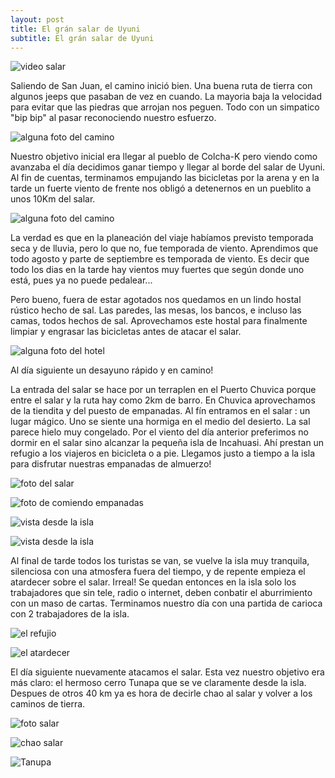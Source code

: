 ```yaml
---
layout: post
title: El grán salar de Uyuni
subtitle: El grán salar de Uyuni
---
```



![video salar]()


Saliendo de San Juan, el camino inició bien. Una buena ruta de tierra con algunos jeeps que pasaban de vez en cuando. La mayoria baja la velocidad para evitar que las piedras que arrojan nos peguen. Todo con un simpatico "bip bip" al pasar reconociendo nuestro esfuerzo. 

![alguna foto del camino](https://lh3.googleusercontent.com/C8RaIoTM2dKq4k3fl9ZQb3wVCnPg6OJny5wc-2trPcaK8I4RnmMj1-pTjj7HAcf7uon-TSY6CNG_hjKrjhYwt60HydjR5LLqn5vs3k6ANn6tOjkj-Uf0Bv0KFedJzgl23SJEqtc6rzfRiVGU84dpFDt0_gTqBuo08KfMczSChWenZ8G_zeV82kPyFUA2jvo92SZV3HsOJrkZJus_Mt-JLan7BJW5N-FPJ7S4LbdnVAelVSBa5AtKl5KYT_6JQNHxupkIh3EKl8uFFp9kPHZuMmGiKyZ3CdJH-RdrkcxaxgbfEn8n5iCD0wuojzVnKfLeY2nBlyTTWKHmQxR0RoeaBIrf6X4rGWkefuG699BTPj0crpIK-eQMxfS5XczDTO95Cm8WTeydv9lIjIeB7MnDPltranRiRwLXVJcNEiO35STkfCCkXng_WqqkZnJ-UaH_p3yv9ramywHiZ5BhklWNE5oRECebd4AMwW0bEbltscWtlfmEJ5NkcK_a9lUq5jXCx3-5lISttSShxv4WsEb5uANJ1afGqN5WBXdvXJjPIou3fJhWy5UmM_ccXoY7peE-wHb8FO_Bd6b1NyefzOc5YtZbRNNO5tl5OharlBygHUAHjHddqLcwq_tyR-ZW9ekwS6IVxP46Y1lo1Hglqxz0CeAq5j9FddoOuZ6iO9I-pDMj3oo=w1215-h684-no)

Nuestro objetivo inicial era llegar al pueblo de Colcha-K pero viendo como avanzaba el día decidimos ganar tiempo y llegar al borde del salar de Uyuni. Al fin de cuentas, terminamos empujando las bicicletas por la arena y en la tarde un fuerte viento de frente nos obligó a detenernos en un pueblito a unos 10Km del salar. 

![alguna foto del camino](https://lh3.googleusercontent.com/G_VP5iNhB6Ho9w8mqp9XnQdoFleDLPYAUFWJDlSXq6yPJPngSEylqBA9f20fFVymCijBER983RKpuyJn7f_dVX09YxRVmkTY-ubBAdW8Di8rp00I5pnFX5_vhrB7t1X_VDtJxenTtL8UbFsBD4HdGteq4mb-W4cqC_htSR_PtOIKtT2sSRlTB9w67BIZMcRsz4rq4_CgNgxgrIbUkZr8Rrtl7gDY_tnqqGoqwIkFLy61R9f7QYUPBsNReQSdMqLY1mPrE3TLqZVFh_IIH_byvtupY15MF6sAFVsOaa88QCqOPGtYGNIOxMW3fni5ri4ibXRUZyJ0nMLlFA3TtBDm8GopveF0jyX1N5m-76NxJZh4fgCx6Wq5_w6wIh272v6i7EhWqeG23Hi2STZBWZWqxhnwbLR7qpZvBLuBH6BfMqKa3NOprjYi632Fetzix7iuLqLW34yl797L2Etjzd4465t3Jxa9tM2_xlGj23oCazbyUnteQvoL9imN9bN1RnkTbZphBAg45vgv32CXw5Rb6UDPKrfYB1TyU3hR093NiI2cPoxkJCtC4dA2Y8r9I3l-cDxQekpd5lbGrVIZ-z1CW4jIBNIRVd1dfevwwcbCV34NAazgenzyqp6R_sKCDFPQsHAtjMuIfJ7fP4vHQeUBEgAItTVfp_wpARfdYs_zmTspOkA=w1215-h684-no)

La verdad es que en la planeación del viaje habíamos previsto temporada seca y de lluvia, pero lo que no, fue temporada de viento. Aprendimos que todo agosto y parte de septiembre es temporada de viento. Es decir que todo los dias en la tarde hay vientos muy fuertes que según donde uno está, pues ya no puede pedalear...

Pero bueno, fuera de estar agotados nos quedamos en un lindo hostal rústico hecho de sal. Las paredes, las mesas, los bancos, e incluso las camas, todos hechos de sal. Aprovechamos este hostal para finalmente limpiar y engrasar las bicicletas antes de atacar el salar.

![alguna foto del hotel](https://lh3.googleusercontent.com/lCCkL5olpOXAKf3BUDpOwhNuWtSgJpsQRL22WqJD26Uo8VMfRVKVQs8Au8QJ0Eblr9Fk8C5sget3xAP8xZfqF_KtXpKWGlsopVdJmYG28RnayyU8b2CtGd8S2eE0yqci1cpb597VqMj4lpZLPE4L_ydOmrOZ2wfhHdRqDa8uvToNe9M_EM8dCVI7W38pvOc-sMCDJhtZAxaNFQPPfUUkhJirceVd8TGh8Y4UlbQ_i8jiTaoJ2bYWlbDfMxfARmSmDjBXjDqyGB6Qp0b6vrjqRnId-g_-i7LYBWYQgjPeESRi4x59m2jAXFFZm-HbW87cw8ArnT0lRweOKufZ6UliCsSXev3xxvZ5fPr3DztZELUoiEVz8tEp59kltjVRsatedASswqy0HvTDctockWqQceryByhTS2jBZiV2yXObTgU6Jxq_BAbGDtqTGzF02aazJGEw0CbgPBA374sTeDRiubgkfCsa8AdUhMpAcbztXNrpBCKKA2Yj41TnW7OuSFi_FVB2umNacHN8vyOEhgyiCaN8Q3QXGfaxcAdD2p7N39IzbzMhjYY8PqVLiW8h0gUOJbIU5y_BsJVLaf2nEOZ-L73DMtFyUW2dnc_kL8XieQFBaHKkBaGYNpasYPIpNSK_ekA9dD0kwwcaPg5Vty_ZNFpAGRGSwc4e8mt2nyjbJ4z5Eac=w1215-h684-no)

Al día siguiente un desayuno rápido y en camino! 

La entrada del salar se hace por un terraplen en el Puerto Chuvica porque entre el salar y la ruta hay como 2km de barro. En Chuvica aprovechamos de la tiendita y del puesto de empanadas. Al fín entramos en el salar : un lugar mágico. Uno se siente una hormiga en el medio del desierto. La sal parece hielo muy congelado. Por el viento del día anterior preferimos no dormir en el salar sino alcanzar la pequeña isla de Incahuasi. Ahí prestan un refugio a los viajeros en bicicleta o a pie. Llegamos justo a tiempo a la isla para disfrutar nuestras empanadas de almuerzo!

![foto del salar](https://lh3.googleusercontent.com/8rUsQE7Ra9IAR-NDIjpua3TsyYHDZtA2-Efsf8nvvGweH19_xp-z_UH0q0He-O6JxnfHoH1Efiosdk_AGNr5UQLqb8T5DXyxQoRSG3U1RqH_XlHk0eodxW3fgeWPg8qWFQBQNP4F3r7EECk38SfnE-rAOFrhRDhfRCFQ79Yu6FnIMi1kmnEIg8Rax4p9twwmia5OG0IDG3Dmjk0bdhuxFXpEurc5zOiyKKzRX6sTJ-utpY8DiSckmBuRCsflOlS-wpFZagC5zAMiqHxxBY6Dp-yP2KhZ-uD2BcfG72xWNSyP_XofLEd5DsoP1hrGVCqlrOW4VgyYad8mNNquGfJRDV0W55Gk9IDjzukPNFeZ_MljHu3HWvgI0t6YvM2ipHey1koiY-hjh2q0eppEpd0dEDUkJgNNLr_SNNmT6ZoOSLIPIVMBK7Bz8XDL3mktPUhxewvB8k-TM4J-W5EFJOb790mPcnmRKOoHAv05A3Z6zgLhBxuIyaTa7ebeMYEejgIacnnLgkBfahbs96tg7ibqZ5kevFnid3UglEuNshTVqigC6iqcQhWu3egvSc17M_zqwzataAEvQUHdYZ9ShXcEJbki1PeewPABNsposO_q2dOXc4Gs8IWfMnuc9BGweAbFXURo9x6fzR586OgU4XeFtPZyqczHQW_2Nu7mX9aO29Kkihc=w581-h327-no)

![foto de comiendo empanadas](https://lh3.googleusercontent.com/SSaDzeqmYia0xXOIolgsxrw7l8kS4U6JCarItNRPfYVkgZfLNbj7p-d-F3W0RWpjaFOrKI3U5HmnnC8MR7OgjCiS6vis4BgHIkP9enDsh9r9goitBajy0COPX_KmONLD8quX41u-1HhC-TYygYuJLH4_tw7PuS5PEUB7IY5yeCC6itqjvZhtScImpwS6isqupy65NCH3QM8xiucG4nG5Eoxj0WIFjeTAz2-qrhO6pi3BHGgVL0fRTadOCvy77I31jwrCBjA373a6ccplmzVpmIQooZTZIU5P8ZQo_hih_IbTp4PitX2oKpT3JGZlFb_YoGb4apuZmPXMIGGduBtPLhdrhlKKLS6gT9u84FEbs9y5hoPTuqgKlGIM5kjWmzKiJpPKuyM4eGJwOVIh8--dLojT9DUPxAj63qWeDkXj6K2L3b0oi7IRS0xxg3yccZW05Z3nm2bqP2Nva26r276bR2A4WyoakT7TRqGH5bdDW-zGw_xO-csxI71j2BIMRJXtp6pHd07EiHDj-YcLfAmR3WCrZZFIaEuVBTVGfByXgoXjxX5Pey1KO5uTVhtLdBoWs9_pt43b1IWCfBMj4JLw5DVA46KINMMEL_MXfMQpdBe6iM2bXfHQzKnceGhvb0o3Eey75eGgQMB4dHAS9ptcW6rY6cfyrSTQGxR84w18pDzC9_k=w400-h710-no)

![vista desde la isla](https://lh3.googleusercontent.com/IZ3eagBCKJhNdFxkjBy8jSAcEUc692qCAl_5aHactFtPGh0PfZiPFgsoCv3aVSOcyfXQgyNuItLH3GHVaYWHGt4NYLG8lH2D4GvpDNjDxqPonb9QKC9z_sTZg93z4ejkWHUK5uBCMylQR4JzoG3Sh2EFn6-d5ctGigQUisXG7t8ZAttVA0hZoHfq_qtnWdTILVmC2jyXa_p-7oDdvDTE0MpTu0T3Je7nBq0y0H54W_M1M1AKygslKXmG4ffarb1BAXsBumqiMzVIKoXQ-aLFszgXxn34rT70v_V8tJMzupkzyd6f43baEjJ6I1qupVYWCxAGeMuFZ_-9IewytGRS7Ho2qLSahiazmn-Padh6ogNDn1gtrDfWnOXq7G5TEeLMhnbyJcV3WTktMp4gO6MJ3ozIlCHE6kG9vwi0f9Ty2kznk4-zfTTUorvXuWK0erDFdjUVfhEgav5_NXwU7LRGWY3aA8onXbKcvfnwd0Imflj7AoRdZ9SxBOcz8zrY0nZj823-qXTyncxdvWMf0cb15Mwk0qCqL89E1ZsLzOk8u9B1anbwZFUKkDw87KKtt5qIF_OxBfcnOshm5AQfHAg9wWHAAmeBtGT80VTfr4WJUGW0L3dBsyAgiYWT2tsYdnPwEqbwOscWo0gtop6rp1Ov4yLfJrLVJb_nc4SIJBtwEBn2j0s=w1215-h684-no)

![vista desde la isla](https://lh3.googleusercontent.com/dGq2tYzjI663drwY1T7RXQGx9zySUb2FbGTMQIxXz745BuFmmtsWailKrVwynsZFp0t_UPolP08Y_pO2-nkd0tMXXyy1WtxyPe5sWCClgAaZqhYxe4cbZ5IKpt67RY5Vweb1X3E8S_-G--754kakzZMyg6gL8FePr2mNy5Wml7cOafNVrSeWggFUd6O1ZhoHBTUpixcMKevFVsG5xQRCw0Q_ma8AAvU6A3FvWfAsz9rV4HaTCjOaKmvda_EsL2wXQZfZ_ThqsKs6eWK3sZddnMwordsD-UJwR6p3S0iuJItD6VQ7YoaRVs9AoQVh_O1wGyUX4eGAPN1JseE0Yzj6eRo3gezxYX1R3_v7o50rWQkSBMCmy9NaukHiROD-NCWVmmlrODbn0jSj51dc5hPdNHq0yQ4o_QZgQDfG8RtCUBRHa1TZcuf-1U8BPWK2iBK7HRlrfyfxtPigJUE-byC3WufcGblNXmsI99NmrI1VTrlKt0bJhuEdZVrre_mPdNaRD2fHo4Bv3VVbY6SXFh1Hzdd5dCLb9f4AXc0b-EeViF1F9WRy8HskP-cJqXC7Gypf1pmkiMXFccBMn0hTbOEia7HdwubZIWFmE7jhsvk0qf-Yxso6zwujSF3Vz1ZYhXzps_LZsHXc2NW-MvucvZq_S_L4g681bYk5GQ8HAroAtCwtlhg=w1215-h104-no)

Al final de tarde todos los turistas se van, se vuelve la isla muy tranquila, silenciosa con una atmosfera fuera del tiempo, y de repente empieza el atardecer sobre el salar. Irreal! Se quedan entonces en la isla solo los trabajadores que sin tele, radio o internet, deben conbatir el aburrimiento con un maso de cartas. Terminamos nuestro día con una partida de carioca con 2 trabajadores de la isla. 

![el refujio](https://lh3.googleusercontent.com/zKcxIAlb0v3X-6MfNH2sLBNeJohlkPEBkHtNt8nDFcdDkFQZvKHjQJzoAm2dHTroT8o6i75vRtzyT1x4UmldenV_QGRhOVxx-cQr81n3sxDsbV5Qf_QfoHRD9KlG66b216lchG8YltIb1gDOPUF9w82GCMITitXe3SgTLtPPPrBDt8uHcoKmqaikvoLuHIQeuwTzeTdfuvLAjmyoqtSGJ_k4XrV6VglC7Lm34COskWLI-3a4LurzgsODd8L02zF2WlYTbSeT5rFIQ0xIZhTZOTaQRzXvs1Bfp3Qo9EEiKB7eOMHA7bX-Zh9XXsXR02d2ZknWvtFHhNyJrCl0F2AaO0M0x6NFc1g4AOHUPP3TG89AIl0pfExGlp0W3nxBxIEd-GxI0Hv5S40asuf2pMf5adKakXFOXdR66VLo7BbtoXpVpiZ3rYA_LUTbPpkN_kw4TUR756qok069MbB9H4woB_1KH5E9z_-JU_tincd6MvcPvS_8w5wJwwrP9qWx-tyux_yB0L-J91VRDHCzKUpvFqGOAkA0vpoXe8W1U3l8_FFx94OPuBsBD2MHo0UYKYHSWrERV8X_P4Ymygx42Lao5X1dDorHNWLLNSW2OYQu8yce1T1unNN1P9MIjx1avvCuTjQBQmUTw52Co8XshbWtVCpTg1LBHoy6_ayYc2jaVXsDjTs=w1215-h684-no)

![el atardecer](https://lh3.googleusercontent.com/OsNfWcoYfC3NCyfGxAXPNAV7d0Nz4xmwhMJBaVbiKkW4-NoCsZ3DZVFVUehBB1kmSLMYReRFRTecHMBi9RSQ2CweQmoHEEWupu_cDfN8vB1SrpqKG8w5ErhlBam7S3pCSdRBwTK1XE5KDFZhUwKyI5P4Tq_DKDmPJnplqna5yG_8C7svbTAVCV9X1hmNWqRydGdcbTSWyvRau0Je28OHZ5idMuknL0HEAX5PqI-MhVhBrpJgxKQgW9U5qb6IS8dc7v-zCFDMcQijKps0xeYG6Q3mBfPQeFkUJCML2NmBKp_Yhzqy0ghit1Uuvkw-fJfRl_SvcOBmX3tOtINyTEGfJ87jXurEbCOwo6yh7gYs-BzrU2xEueComnL_d2jkApyjS6XTaJ9-qntQrKCBtNnDoL16hD8uLXL3cWIdBI-40hiSENAniBp-IClD7bVvxcfPvr5hbMzPISXA9pa6GfCgCrzU3E1PgXblR2EbVt7ebrd3oGqqtFQeH9a9lMW037wZidNe2hgfLUvkS2XptWEQzPl4MSmrLQmiCDMpq3HHdvPg8GxhHXnQrmehLtey9t2TVHb4UVB3V2CXARCzhfJuO3rgkKZAM25dj45_cDdo1VCX3xAidAGtIRVZv-sciwzfDhymotB1TpTEVrFuzAVssLdklXMphzKY6gOTcjS09OmA1qU=w1215-h684-no)

El día siguiente nuevamente atacamos el salar. Esta vez nuestro objetivo era más claro: el hermoso cerro Tunapa que se ve claramente desde la isla. Despues de otros 40 km ya es hora de decirle chao al salar y volver a los caminos de tierra.

![foto salar](https://lh3.googleusercontent.com/k7xpT14I79uGOxxFKzFMYd6gCKPWXEQNnkMF7CBF3v1gh_I0-wMSUdhHzfzh7UNRVmsiOVC7exAVkactwAae-NMPVP2xJDcTx64TMyXKARXW5JI5pwTJ4aeKn7iIUZAYwtZ6Y4XwG2dANOZ_eNNKi9fJsNhOc25sx7EjU-hgF2Vy_DcMgSxAVhKV2H2K5AF-79Ac9VEurwlpEFhAkf2ZLkG-K2z78eDRFi2BB9SoMu2c1GPduByok3LpOe7PbBc3dag40gUpLGInY-pQGcesS3pLz2q25SoQiXtD5_CD3Max146gOcRaS3oGd9u8FIu-O-1cYJHJdsvnZGzemZw0490t4v7pk4JNXM8xSvOJmsxVQwPvJjW7mCIQ37UlB6ZvHeZuAT0IkERDgPLAo9_6MKWD6as5208ilD6fXveGhT4gbTXXO0KRjheha5KIEXmzfoUvlTr2RwnlAkDuVwwcWjN7KYVmLcJ-JxSUuxbagdo92lkWthrTJSJEl47kgUYD45gyEvSwfLG9QyIzwmXAJJxmMiWOyXDPEC_q9EqtyG2yTR7WsRKsofbuE96eemYiFEEoYUOdPYkC6e5HAhta09Fd35knv5R5K--_9g-Z1AcmNfPF-rvRIUpHa6gP29M7jbShvuiWCpf4BJ_a8LCHpL9ulM-CnlcdnKQsODTl1dLVqi4=w1215-h684-no)

![chao salar](https://lh3.googleusercontent.com/uyjYCynzlfEagEWJpy9etxom7CgGhR9hqrndrMqKr9mM2LXeNwJohAycnpeZTMxVPjwiEriVtCHzobPjYBI_hAXvn8ojGpuOMKh5quTEsiEX4j5N6mNJb3ETrmTs1ZvhPd-hiY1-6h3ooazkPdweNzVxXpepmoWQAka10jDHmhT2RuKboSasb8DklEqV1qtLDMckkLS3j0q1Vs6xBJkRweaPh1qqnEuw6Q17IMIGS7OgW_siDK0vuII-gDm8tKKY2UKL0Z152zz-v2i_gH6zdpsa9SrBJtNI4WgrEMAJIpfafjHN5HLTnSMdjmuEFp8CKoaAmh67jLM_c6zKDZWzFh3ZwQiUo9yquq-YxN7fPZAqjriCNu4BoMGEdQQZcoePJJIH2uYXNrmdRjs7BzeHSfaFq4W0niUYlQo8H9DICTKr-f1GMk--vw-dZRe79ibrHprlD_NE-9mr07CvTFnilEy49b8nlYyuFvH3u7vPZApWdsGXQMMQ8KVBKhENliXzV63-6SrnD4TlhweEIy59HddLmp1xKWoHstdtQEKTlanAo1ZVxYoQnqXKbvpCmvNWvZRECCOfZV0s1nBfHybFxeNolXiXLvu3xZwdoSVwT-u3EQhpuwojXuYx8-aykvCPSmGn0_Pm_038rns4gtdsdsAeL4j_K26mWDxTKgfTq1vj22s=w581-h327-no)

![Tanupa](https://lh3.googleusercontent.com/z-Oph5QbXZdFwVlZKiB6elUU_19GyjzUYYhuM72Mjsbz_1FKdg-Td2h5Plbnwsp40FuSEfeGg9ixbA81JkyHKDQWFeob1D8wdV240dwW_0wGRU-ndxW5MRgb8EYvwbC7N2qT1cmdi2TX52lZ5Di3a0KzIhzGy0MVz9UqDQmoThq_Q_hnsBvfOMT6PTfPeomcJUS62JLkCxIM5XfV_4X2tsMKA3EH5V5x87Y3OGyS0SsN-R1zf_WqmEvwT_3oxSK5YmgPDYBTr-V0pigTukqY6WsnWvhXg8nk7FbknCrwi-_92dKXv2ZlZJ1D6pLnox_HnuVb8fRCcVOduVTLaZBCuf3_t_wHnXCyiGUZ_AIB55kjzepgevWgyTeaLpllwk5iid9OQjLGdSi5_otP70zjJWEwfSPjWk__rrk2pM05n6eHyTAsea9AevUhwcUgYqELgc9xJewjw-UtltY7OimnRED2K8IS1RDvUQWB1jKJgz7TcuMAhPHA2K31AmSd-ZF_hwscbHi8KWUeE2vMA6VpRIIoKiRD-OJJ_yXHa_bC8h2xcIvTpwBeMuc7LrLaAf527ifEZXhBDQzHdWeeopwCuu7VFKt6tbdIRG8CTHxW7xQ52VBE7gm1vifsw2VkGUvM1kyafq8540px1VxiH4cdNvZZULxvuAxVMTcf_ij57evj3f0=w1215-h684-no)





